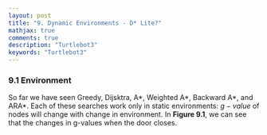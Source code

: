 ```yaml
---
layout: post
title: "9. Dynamic Environments - D* Lite?"
mathjax: true
comments: true
description: "Turtlebot3"
keywords: "Turtlebot3"
---  
```


### 9.1 Environment

So far we have seen Greedy, Dijsktra, A\*, Weighted A\*, Backward A\*, and ARA\*. Each of these searches work only in static environments: $g-value$ of nodes will change with change in environment. In **Figure 9.1**, we can see that the changes in g-values when the door closes.   
